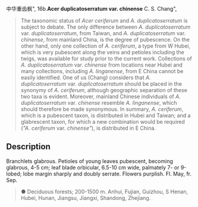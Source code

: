 中华重齿枫",
16b.**Acer duplicatoserratum var. chinense** C. S. Chang",

> The taxonomic status of *Acer ceriferum* and *A. duplicatoserratum* is subject to debate. The only difference between *A. duplicatoserratum* var. *duplicatoserratum*, from Taiwan, and *A. duplicatoserratum* var. *chinense*, from mainland China, is the degree of pubescence. On the other hand, only one collection of *A. ceriferum*, a type from W Hubei, which is very pubescent along the veins and petioles including the twigs, was available for study prior to the current work. Collections of *A. duplicatoserratum* var. *chinense* from locations near Hubei and many collections, including *A. linganense*, from E China cannot be easily identified. One of us (Chang) considers that *A. duplicatoserratum* var. *duplicatoserratum* should be placed in the synonymy of *A. ceriferum*, although geographic separation of these two taxa is evident. Moreover, mainland Chinese individuals of *A. duplicatoserratum* var. *chinense* resemble *A. linganense*, which should therefore be made synonymous. In summary, *A. ceriferum*, which is a pubescent taxon, is distributed in Hubei and Taiwan; and a glabrescent taxon, for which a new combination would be required (*\"A. ceriferum* var. *chinense\"*), is distributed in E China.

## Description
Branchlets glabrous. Petioles of young leaves pubescent, becoming glabrous, 4-5 cm; leaf blade orbicular, 6.5-10 cm wide, palmately 7- or 9-lobed; lobe margin sharply and doubly serrate. Flowers purplish. Fl. May, fr. Sep.

> ● Deciduous forests; 200-1500 m. Anhui, Fujian, Guizhou, S Henan, Hubei, Hunan, Jiangsu, Jiangxi, Shandong, Zhejiang.
